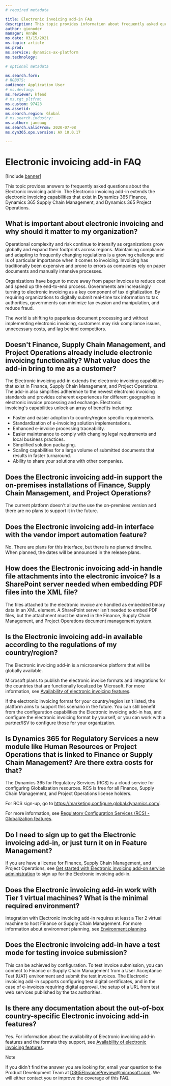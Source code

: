 ```yaml
---
# required metadata

title: Electronic invoicing add-in FAQ
description: This topic provides information about frequently asked questions regarding the Electronic invoicing add-in.
author: gionoder
manager: AnnBe
ms.date: 03/15/2021
ms.topic: article
ms.prod: 
ms.service: dynamics-ax-platform
ms.technology: 

# optional metadata

ms.search.form: 
# ROBOTS: 
audience: Application User
# ms.devlang: 
ms.reviewer: kfend
# ms.tgt_pltfrm: 
ms.custom: 97423
ms.assetid: 
ms.search.region: Global
# ms.search.industry: 
ms.author: janeaug
ms.search.validFrom: 2020-07-08
ms.dyn365.ops.version: AX 10.0.17

---
```


# Electronic invoicing add-in FAQ

[!include [banner](../includes/banner.md)]

This topic provides answers to frequently asked questions about the Electronic invoicing add-in. The Electronic invoicing add-in extends the electronic invoicing capabilities that exist in Dynamics 365 Finance, Dynamics 365 Supply Chain Management, and Dynamics 365 Project Operations. 

## What is important about electronic invoicing and why should it matter to my organization?

Operational complexity and risk continue to intensify as organizations grow globally and expand their footprints across regions. Maintaining compliance and adapting to frequently changing regulations is a growing challenge and is of particular importance when it comes to invoicing. Invoicing has traditionally been expensive and prone to errors as companies rely on paper documents and manually intensive processes.  

Organizations have begun to move away from paper invoices to reduce cost and speed up the end-to-end process. Governments are increasingly turning to electronic invoicing as a key component of tax digitalization. By requiring organizations to digitally submit real-time tax information to tax authorities, governments can minimize tax evasion and manipulation, and reduce fraud. 

The world is shifting to paperless document processing and without implementing electronic invoicing, customers may risk compliance issues, unnecessary costs, and lag behind competitors. 

## Doesn't Finance, Supply Chain Management, and Project Operations already include electronic invoicing functionality? What value does the add-in bring to me as a customer? 

The Electronic invoicing add-in extends the electronic invoicing capabilities that exist in Finance, Supply Chain Management, and Project Operations. The add-in also simplifies adherence to the newest electronic invoicing standards and provides coherent experiences for different geographies in electronic invoice processing and exchange. Electronic invoicing's capabilities unlock an array of benefits including: 

   - Faster and easier adoption to country/region specific requirements.
   - Standardization of e-invoicing solution implementations. 
   - Enhanced e-invoice processing traceability.  
   - Easier maintenance to comply with changing legal requirements and local business practices. 
   - Simplified solution packaging.
   - Scaling capabilities for a large volume of submitted documents that results in faster turnaround.
   - Ability to share your solutions with other companies.

## Does the Electronic invoicing add-in support the on-premises installations of Finance, Supply Chain Management, and Project Operations? 

The current platform doesn't allow the use the on-premises version and there are no plans to support it in the future.

## Does the Electronic invoicing add-in interface with the vendor import automation feature?

No. There are plans for this interface, but there is no planned timeline. When planned, the dates will be announced in the release plans.

## How does the Electronic invoicing add-in handle file attachments into the electronic invoice? Is a SharePoint server needed when embedding PDF files into the XML file?

The files attached to the electronic invoice are handled as embedded binary data in an XML element. A SharePoint server isn't needed to embed PDF files, but the attachment must be stored in the Finance, Supply Chain Management, and Project Operations document management system.

## Is the Electronic invoicing add-in available according to the regulations of my country/region?

The Electronic invoicing add-in is a microservice platform that will be globally available.

Microsoft plans to publish the electronic invoice formats and integrations for the countries that are functionally localized by Microsoft. For more information, see [Availability of electronic invoicing features](e-invoicing-configuration-rcs.md#availability-of-electronic-invoicing-features).

If the electronic invoicing format for your country/region isn't listed, the platform aims to support this scenario in the future. You can still benefit from the configuration capabilities the Electronic invoicing add-in has, and configure the electronic invoicing format by yourself, or you can work with a partner/ISV to configure those for your organization.

## Is Dynamics 365 for Regulatory Services a new module like Human Resources or Project Operations that is linked to Finance or Supply Chain Management? Are there extra costs for that?

The Dynamics 365 for Regulatory Services (RCS) is a cloud service for configuring Globalization resources. RCS is free for all Finance, Supply Chain Management, and Project Operations license holders.

For RCS sign-up, go to <https://marketing.configure.global.dynamics.com/>.

For more information, see [Regulatory Configuration Services (RCS) - Globalization features](rcs-globalization-feature.md).

## Do I need to sign up to get the Electronic invoicing add-in, or just turn it on in Feature Management?

If you are have a license for Finance, Supply Chain Management, and Project Operations, see [Get started with Electronic invoicing add-on service administration](e-invoicing-get-started-service-administration.md) to sign up for the Electronic invoicing add-in.

## Does the Electronic invoicing add-in work with Tier 1 virtual machines? What is the minimal required environment?

Integration with Electronic invoicing add-in requires at least a Tier 2 virtual machine to host Finance or Supply Chain Management. For more information about environment planning, see [Environment planning](../../fin-ops-core/fin-ops/imp-lifecycle/environment-planning.md).

## Does the Electronic invoicing add-in have a test mode for testing invoice submission?

This can be achieved by configuration. To test invoice submission, you can connect to Finance or Supply Chain Management from a User Acceptance Test (UAT) environment and submit the test invoices. The Electronic invoicing add-in supports configuring test digital certificates, and in the case of e-invoices requiring digital approval, the setup of a URL from test web services published by the tax authorities.

## Is there any documentation about the out-of-box country-specific Electronic invoicing add-in features?

Yes. For information about the availability of Electronic invoicing add-in features and the formats they support, see [Availability of electronic invoicing features](e-invoicing-configuration-rcs#availability-of-electronic-invoicing-features.md).

> [!NOTE] 
> If you didn't find the answer you are looking for, email your question to the Product Development Team at <D365EInvoicePreview@microsoft.com>. We will either contact you or improve the coverage of this FAQ.
